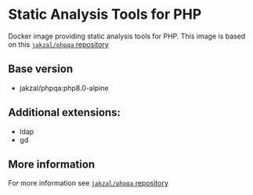 # Static Analysis Tools for PHP

Docker image providing static analysis tools for PHP.
This image is based on this [`jakzal/phpqa` repository](https://github.com/jakzal/phpqa) 

## Base version
* jakzal/phpqa:php8.0-alpine

## Additional extensions:
* ldap
* gd

## More information
For more information see [`jakzal/phpqa` repository](https://github.com/jakzal/phpqa) 